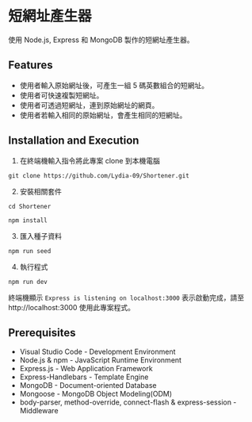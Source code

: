 # 短網址產生器

使用 Node.js, Express 和 MongoDB 製作的短網址產生器。

## Features

- 使用者輸入原始網址後，可產生一組 5 碼英數組合的短網址。
- 使用者可快速複製短網址。
- 使用者可透過短網址，連到原始網址的網頁。
- 使用者若輸入相同的原始網址，會產生相同的短網址。

## Installation and Execution

1. 在終端機輸入指令將此專案 clone 到本機電腦

```
git clone https://github.com/Lydia-09/Shortener.git
```

2. 安裝相關套件

```
cd Shortener
```

```
npm install
```

3. 匯入種子資料

```
npm run seed
```

4. 執行程式

```
npm run dev
```

終端機顯示 `Express is listening on localhost:3000` 表示啟動完成，請至 http://localhost:3000 使用此專案程式。

## Prerequisites

- Visual Studio Code - Development Environment
- Node.js & npm - JavaScript Runtime Environment
- Express.js - Web Application Framework
- Express-Handlebars - Template Engine
- MongoDB - Document-oriented Database
- Mongoose - MongoDB Object Modeling(ODM)
- body-parser, method-override, connect-flash & express-session - Middleware
